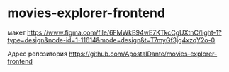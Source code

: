 # movies-explorer-frontend

макет https://www.figma.com/file/6FMWkB94wE7KTkcCgUXtnC/light-1?type=design&node-id=1-11614&mode=design&t=T7myGf3jg4xzqY2o-0  

Адрес репозитория https://github.com/ApostalDante/movies-explorer-frontend  